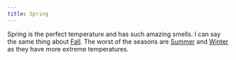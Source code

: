 ```yaml
---
title: Spring
---
```


Spring is the perfect temperature and has such amazing smells. I can say the same thing about [Fall](/blog/seasons/fall). The worst of the seasons are [Summer](/blog/seasons/Summer) and [Winter](/blog/seasons/Winter) as they have more extreme temperatures.